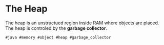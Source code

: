 # The Heap

The heap is an unstructued region inside RAM where objects are placed. The heap is controled by the **garbage collector**.

    #java #memory #object #heap #garbage_collector
